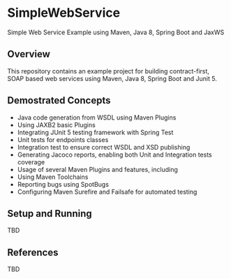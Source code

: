 # SimpleWebService

Simple Web Service Example using Maven, Java 8, Spring Boot and JaxWS

## Overview

This repository contains an example project for building contract-first, SOAP based web services using Maven, Java 8, Spring Boot and Junit 5. 

## Demostrated Concepts

* Java code generation from WSDL using Maven Plugins
* Using JAXB2 basic Plugins
* Integrating JUnit 5 testing framework with Spring Test
* Unit tests for endpoints classes
* Integration test to ensure correct WSDL and XSD publishing
* Generating Jacoco reports, enabling both Unit and Integration tests coverage 
* Usage of several Maven Plugins and features, including
 * Using Maven Toolchains
 * Reporting bugs using SpotBugs
 * Configuring Maven Surefire and Failsafe for automated testing

## Setup and Running

TBD

## References

TBD

  
